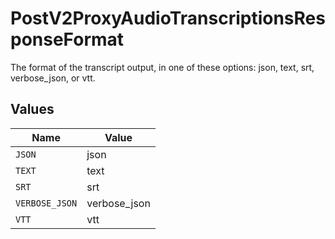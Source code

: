 # PostV2ProxyAudioTranscriptionsResponseFormat

The format of the transcript output, in one of these options: json, text, srt, verbose_json, or vtt.


## Values

| Name           | Value          |
| -------------- | -------------- |
| `JSON`         | json           |
| `TEXT`         | text           |
| `SRT`          | srt            |
| `VERBOSE_JSON` | verbose_json   |
| `VTT`          | vtt            |